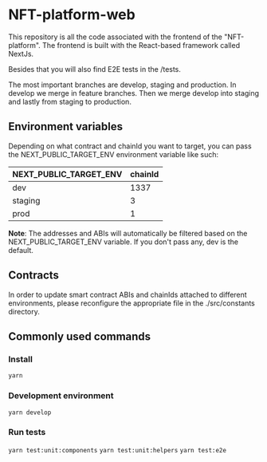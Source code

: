 # NFT-platform-web

This repository is all the code associated with the frontend of the "NFT-platform". The frontend is built with the React-based framework called NextJs.

Besides that you will also find E2E tests in the <rootDir>/tests.

The most important branches are develop, staging and production. In develop we merge in feature branches. Then we merge develop into staging and lastly from staging to production.

## Environment variables

Depending on what contract and chainId you want to target, you can pass the NEXT_PUBLIC_TARGET_ENV environment variable like such:

| NEXT_PUBLIC_TARGET_ENV | chainId |
| ---------------------- | ------- |
| dev                    | 1337    |
| staging                | 3       |
| prod                   | 1       |

**Note**: The addresses and ABIs will automatically be filtered based on the NEXT_PUBLIC_TARGET_ENV variable. If you don't pass any, dev is the default.

## Contracts

In order to update smart contract ABIs and chainIds attached to different environments, please reconfigure the appropriate file in the ./src/constants directory.

## Commonly used commands

### Install

`yarn`

### Development environment

`yarn develop`

### Run tests

`yarn test:unit:components`
`yarn test:unit:helpers`
`yarn test:e2e `
